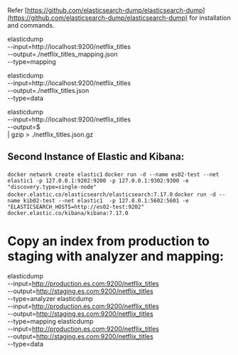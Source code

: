 Refer [https://github.com/elasticsearch-dump/elasticsearch-dump](https://github.com/elasticsearch-dump/elasticsearch-dump) for installation and commands.

elasticdump \
  --input=http://localhost:9200/netflix_titles \
  --output=./netflix_titles_mapping.json \
  --type=mapping

elasticdump \
  --input=http://localhost:9200/netflix_titles \
  --output=./netflix_titles.json \
  --type=data

elasticdump \
  --input=http://localhost:9200/netflix_titles \
  --output=$ \
  | gzip > ./netflix_titles.json.gz

## Second Instance of Elastic and Kibana:
`docker network create elastic1`
`docker run -d --name es02-test --net elastic1 -p 127.0.0.1:9202:9200 -p 127.0.0.1:9302:9300 -e "discovery.type=single-node" docker.elastic.co/elasticsearch/elasticsearch:7.17.0`
`docker run -d --name kib02-test --net elastic1  -p 127.0.0.1:5602:5601 -e "ELASTICSEARCH_HOSTS=http://es02-test:9202" docker.elastic.co/kibana/kibana:7.17.0`


# Copy an index from production to staging with analyzer and mapping:
elasticdump \
  --input=http://production.es.com:9200/netflix_titles \
  --output=http://staging.es.com:9200/netflix_titles \
  --type=analyzer
elasticdump \
  --input=http://production.es.com:9200/netflix_titles \
  --output=http://staging.es.com:9200/netflix_titles \
  --type=mapping
elasticdump \
  --input=http://production.es.com:9200/netflix_titles \
  --output=http://staging.es.com:9200/netflix_titles \
  --type=data